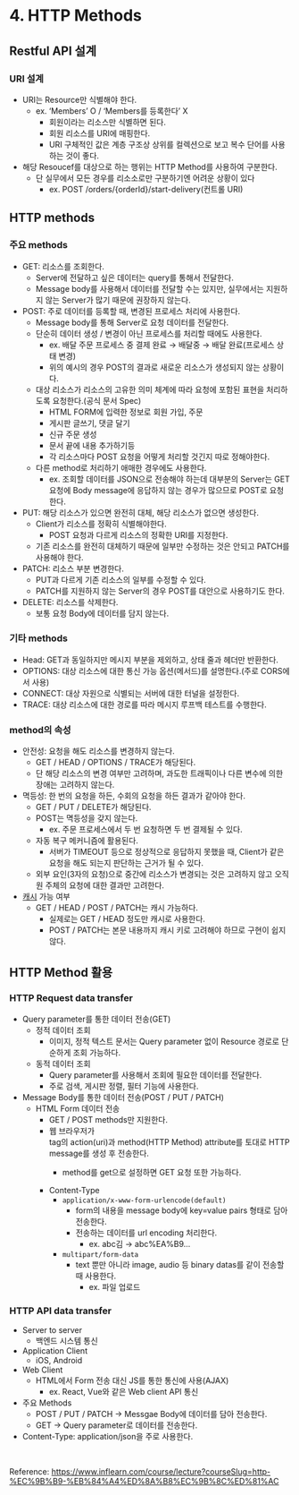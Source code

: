 # 4. HTTP Methods

## Restful API 설계

### URI 설계

- URI는 Resource만 식별해야 한다.
    - ex. ‘Members’ O / ‘Members를 등록한다’ X
        - 회원이라는 리소스만 식별하면 된다.
        - 회원 리소스를 URI에 매핑한다.
        - URI 구체적인 값은 계층 구조상 상위를 컬렉션으로 보고 복수 단어를 사용하는 것이 좋다.
- 해당 Resoucef를 대상으로 하는 행위는 HTTP Method를 사용하여 구분한다.
    - 단 실무에서 모든 경우를 리소소로만 구분하기엔 어려운 상황이 있다
        - ex. POST  /orders/{orderId}/start-delivery(컨트롤 URI)

## HTTP methods

### 주요 methods

- GET: 리소스를 조회한다.
    - Server에 전달하고 싶은 데이터는 query를 통해서 전달한다.
    - Message body를 사용해서 데이터를 전달할 수는 있지만, 실무에서는 지원하지 않는 Server가 많기 때문에 권장하지 않는다.
- POST: 주로 데이터를 등록할 때, 변경된 프로세스 처리에 사용한다.
    - Message body를 통해 Server로 요청 데이터를 전달한다.
    - 단순히 데이터 생성 / 변경이 아닌 프로세스를 처리할 때에도 사용한다.
        - ex. 배달 주문 프로세스 중 결제 완료 → 배달중 → 배달 완료(프로세스 상태 변경)
        - 위의 예시의 경우 POST의 결과로 새로운 리소스가 생성되지 않는 상황이다.
    - 대상 리소스가 리소스의 고유한 의미 체계에 따라 요청에 포함된 표현을 처리하도록 요청한다.(공식 문서 Spec)
        - HTML FORM에 입력한 정보로 회원 가입, 주문
        - 게시판 글쓰기, 댓글 달기
        - 신규 주문 생성
        - 문서 끝에 내용 추가하기등
        - 각 리소스마다 POST 요청을 어떻게 처리할 것긴지 따로 정해야한다.
    - 다른 method로 처리하기 애매한 경우에도 사용한다.
        - ex. 조회할 데이터를 JSON으로 전송해야 하는데 대부분의 Server는 GET 요청에 Body message에 응답하지 않는 경우가 많으므로 POST로 요청한다.
- PUT: 해당 리소스가 있으면 완전히 대체, 해당 리소스가 없으면 생성한다.
    - Client가 리소스를 정확히 식별해야한다.
        - POST 요청과 다르게 리소스의 정확한 URI를 지정한다.
    - 기존 리소스를 완전히 대체하기 때문에 일부만 수정하는 것은 안되고 PATCH를 사용해야 한다.
- PATCH: 리소스 부분 변경한다.
    - PUT과 다르게 기존 리소스의 일부를 수정할 수 있다.
    - PATCH를 지원하지 않는 Server의 경우 POST를 대안으로 사용하기도 한다.
- DELETE: 리소스를 삭제한다.
    - 보통 요청 Body에 데이터를 담지 않는다.

### 기타 methods

- Head: GET과 동일하지만 메시지 부분을 제외하고, 상태 줄과 헤더만 반환한다.
- OPTIONS: 대상 리소스에 대한 통신 가능 옵션(메서드)를 설명한다.(주로 CORS에서 사용)
- CONNECT: 대상 자원으로 식별되는 서버에 대한 터널을 설정한다.
- TRACE: 대상 리소스에 대한 경로를 따라 메시지 루프백 테스트를 수행한다.

### method의 속성

- 안전성: 요청을 해도 리소스를 변경하지 않는다.
    - GET / HEAD / OPTIONS / TRACE가 해당된다.
    - 단 해당 리소스의 변경 여부만 고려하며, 과도한 트래픽이나 다른 변수에 의한 장애는 고려하지 않는다.
- 멱등성: 한 번의 요청을 하든, 수회의 요청을 하든 결과가 같아야 한다.
    - GET / PUT / DELETE가 해당된다.
    - POST는 멱등성을 갖지 않는다.
        - ex. 주문 프로세스에서 두 번 요청하면 두 번 결제될 수 있다.
    - 자동 복구 메커니즘에 활용된다.
        - 서버가 TIMEOUT 등으로 정상적으로 응답하지 못했을 때, Client가 같은 요청을 해도 되는지 판단하는 근거가 될 수 있다.
    - 외부 요인(3자의 요청)으로 중간에 리소스가 변경되는 것은 고려하지 않고 오직 원 주체의 요청에 대한 결과만 고려한다.
- [캐시](https://ko.wikipedia.org/wiki/%EC%BA%90%EC%8B%9C) 가능 여부
    - GET / HEAD / POST / PATCH는 캐시 가능하다.
        - 실제로는 GET / HEAD 정도만 캐시로 사용한다.
        - POST / PATCH는 본문 내용까지 캐시 키로 고려해야 하므로 구현이 쉽지 않다.

## HTTP Method 활용

### HTTP Request data transfer

- Query parameter를 통한 데이터 전송(GET)
    - 정적 데이터 조회
        - 이미지, 정적 텍스트 문서는 Query parameter 없이 Resource 경로로 단순하게 조회 가능하다.
    - 동적 데이터 조회
        - Query parameter를 사용해서 조회에 필요한 데이터를 전달한다.
        - 주로 검색, 게시판 정렬, 필터 기능에 사용한다.
- Message Body를 통한 데이터 전송(POST / PUT / PATCH)
    - HTML Form 데이터 전송
        - GET / POST methods만 지원한다.
        - 웹 브라우저가 <form> tag의 action(uri)과 method(HTTP Method) attribute를 토대로 HTTP message를 생성 후 전송한다.
            - method를 get으로 설정하면 GET 요청 또한 가능하다.
        - Content-Type
            - `application/x-www-form-urlencode(default)`
                - form의 내용을 message body에 key=value pairs 형태로 담아 전송한다.
                - 전송하는 데이터를 url encoding 처리한다.
                    - ex. abc김 → abc%EA%B9…
            - `multipart/form-data`
                - text 뿐만 아니라 image, audio 등 binary datas를 같이 전송할 때 사용한다.
                    - ex. 파일 업로드

### HTTP API data transfer

- Server to server
    - 백엔드 시스템 통신
- Application Client
    - iOS, Android
- Web Client
    - HTML에서 Form 전송 대신 JS를 통한 통신에 사용(AJAX)
        - ex. React, Vue와 같은 Web client API 통신
- 주요 Methods
    - POST / PUT / PATCH → Messgae Body에 데이터를 담아 전송한다.
    - GET → Query parameter로 데이터를 전송한다.
- Content-Type: application/json을 주로 사용한다.

<br>

Reference: https://www.inflearn.com/course/lecture?courseSlug=http-%EC%9B%B9-%EB%84%A4%ED%8A%B8%EC%9B%8C%ED%81%AC
